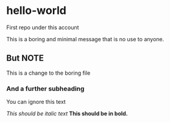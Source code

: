 # hello-world
First repo under this account

This is a boring and minimal message that is no use to anyone.

## But NOTE
This is a change to the boring file

### And a further subheading
You can ignore this text

*This should be italic text*
**This should be in bold.**